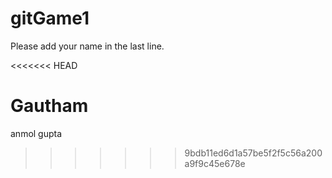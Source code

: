 # gitGame1
Please add your name in the last line. 

<<<<<<< HEAD

Gautham
=======
anmol gupta
>>>>>>> 9bdb11ed6d1a57be5f2f5c56a200a9f9c45e678e
